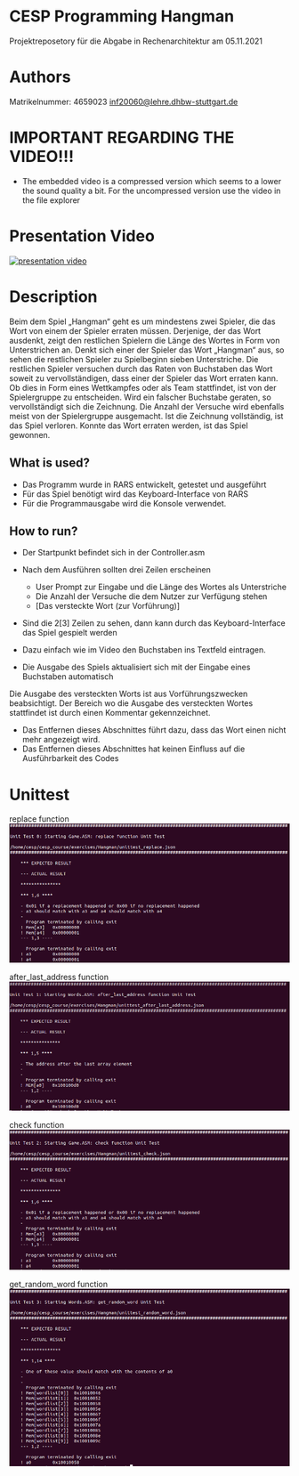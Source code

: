 # CESP Programming Hangman
Projektreposetory für die Abgabe in Rechenarchitektur am 05.11.2021

# Authors
Matrikelnummer: 4659023
inf20060@lehre.dhbw-stuttgart.de

# IMPORTANT REGARDING THE VIDEO!!!
* The embedded video is a compressed version which seems to a lower the sound quality a bit. For the uncompressed version use the video in the file explorer
# Presentation Video
[![presentation video](https://user-images.githubusercontent.com/83594477/140370170-f9075ea2-5073-4a61-ad95-1336af9177b1.PNG)](https://user-images.githubusercontent.com/83594477/140371247-c6562024-aa4f-46e8-92af-856268339f6a.mp4)

# Description
Beim dem Spiel „Hangman“ geht es um mindestens zwei Spieler, die das Wort von einem der
Spieler erraten müssen. Derjenige, der das Wort ausdenkt, zeigt den restlichen Spielern die
Länge des Wortes in Form von Unterstrichen an. Denkt sich einer der Spieler das Wort
„Hangman“ aus, so sehen die restlichen Spieler zu Spielbeginn sieben Unterstriche.
Die restlichen Spieler versuchen durch das Raten von Buchstaben das Wort soweit zu
vervollständigen, dass einer der Spieler das Wort erraten kann. Ob dies in Form eines
Wettkampfes oder als Team stattfindet, ist von der Spielergruppe zu entscheiden.
Wird ein falscher Buchstabe geraten, so vervollständigt sich die Zeichnung. Die Anzahl der
Versuche wird ebenfalls meist von der Spielergruppe ausgemacht. Ist die Zeichnung
vollständig, ist das Spiel verloren. Konnte das Wort erraten werden, ist das Spiel gewonnen. 

## What is used?
* Das Programm wurde in RARS entwickelt, getestet und ausgeführt
* Für das Spiel benötigt wird das Keyboard-Interface von RARS
* Für die Programmausgabe wird die Konsole verwendet.

## How to run?
* Der Startpunkt befindet sich in der Controller.asm
* Nach dem Ausführen sollten drei Zeilen erscheinen
  * User Prompt zur Eingabe und die Länge des Wortes als Unterstriche
  * Die Anzahl der Versuche die dem Nutzer zur Verfügung stehen
  * [Das versteckte Wort (zur Vorführung)]
 
  
* Sind die 2[3] Zeilen zu sehen, dann kann durch das Keyboard-Interface das Spiel gespielt werden
* Dazu einfach wie im Video den Buchstaben ins Textfeld eintragen.
* Die Ausgabe des Spiels aktualisiert sich mit der Eingabe eines Buchstaben automatisch
 

Die Ausgabe des versteckten Worts ist aus Vorführungszwecken beabsichtigt. Der Bereich wo die Ausgabe des versteckten Wortes stattfindet ist durch einen Kommentar gekennzeichnet. 
* Das Entfernen dieses Abschnittes führt dazu, dass das Wort einen nicht mehr angezeigt wird.
* Das Entfernen dieses Abschnittes hat keinen Einfluss auf die Ausführbarkeit des Codes

# Unittest
replace function
![replace function unittest](https://github.com/inf20060/Hangman/blob/main/Screenshots/replace.PNG)

after_last_address function
![after_last_address function unittest](https://github.com/inf20060/Hangman/blob/main/Screenshots/after_last_address.PNG)

check function
![check function unittest](https://github.com/inf20060/Hangman/blob/main/Screenshots/check.PNG)

get_random_word function
![get_random_word function unittest](https://github.com/inf20060/Hangman/blob/main/Screenshots/get_random_word.PNG)
